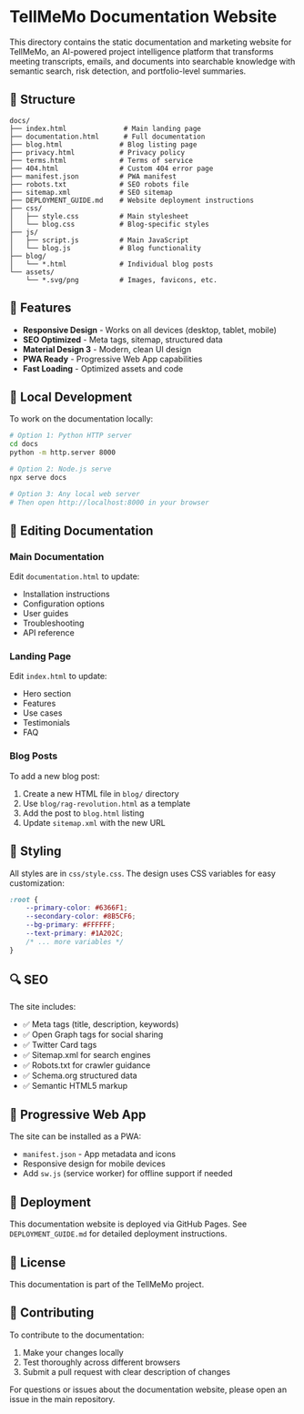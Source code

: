# TellMeMo Documentation Website

This directory contains the static documentation and marketing website for TellMeMo, an AI-powered project intelligence platform that transforms meeting transcripts, emails, and documents into searchable knowledge with semantic search, risk detection, and portfolio-level summaries.

## 📁 Structure

```
docs/
├── index.html              # Main landing page
├── documentation.html      # Full documentation
├── blog.html              # Blog listing page
├── privacy.html           # Privacy policy
├── terms.html             # Terms of service
├── 404.html               # Custom 404 error page
├── manifest.json          # PWA manifest
├── robots.txt             # SEO robots file
├── sitemap.xml            # SEO sitemap
├── DEPLOYMENT_GUIDE.md    # Website deployment instructions
├── css/
│   ├── style.css          # Main stylesheet
│   └── blog.css           # Blog-specific styles
├── js/
│   ├── script.js          # Main JavaScript
│   └── blog.js            # Blog functionality
├── blog/
│   └── *.html             # Individual blog posts
└── assets/
    └── *.svg/png          # Images, favicons, etc.
```

## 🎨 Features

- **Responsive Design** - Works on all devices (desktop, tablet, mobile)
- **SEO Optimized** - Meta tags, sitemap, structured data
- **Material Design 3** - Modern, clean UI design
- **PWA Ready** - Progressive Web App capabilities
- **Fast Loading** - Optimized assets and code

## 🔧 Local Development

To work on the documentation locally:

```bash
# Option 1: Python HTTP server
cd docs
python -m http.server 8000

# Option 2: Node.js serve
npx serve docs

# Option 3: Any local web server
# Then open http://localhost:8000 in your browser
```

## 📝 Editing Documentation

### Main Documentation
Edit `documentation.html` to update:
- Installation instructions
- Configuration options
- User guides
- Troubleshooting
- API reference

### Landing Page
Edit `index.html` to update:
- Hero section
- Features
- Use cases
- Testimonials
- FAQ

### Blog Posts
To add a new blog post:
1. Create a new HTML file in `blog/` directory
2. Use `blog/rag-revolution.html` as a template
3. Add the post to `blog.html` listing
4. Update `sitemap.xml` with the new URL

## 🎨 Styling

All styles are in `css/style.css`. The design uses CSS variables for easy customization:

```css
:root {
    --primary-color: #6366F1;
    --secondary-color: #8B5CF6;
    --bg-primary: #FFFFFF;
    --text-primary: #1A202C;
    /* ... more variables */
}
```

## 🔍 SEO

The site includes:
- ✅ Meta tags (title, description, keywords)
- ✅ Open Graph tags for social sharing
- ✅ Twitter Card tags
- ✅ Sitemap.xml for search engines
- ✅ Robots.txt for crawler guidance
- ✅ Schema.org structured data
- ✅ Semantic HTML5 markup

## 📱 Progressive Web App

The site can be installed as a PWA:
- `manifest.json` - App metadata and icons
- Responsive design for mobile devices
- Add `sw.js` (service worker) for offline support if needed

## 🚀 Deployment

This documentation website is deployed via GitHub Pages. See `DEPLOYMENT_GUIDE.md` for detailed deployment instructions.

## 📄 License

This documentation is part of the TellMeMo project.

## 🤝 Contributing

To contribute to the documentation:
1. Make your changes locally
2. Test thoroughly across different browsers
3. Submit a pull request with clear description of changes

For questions or issues about the documentation website, please open an issue in the main repository.
